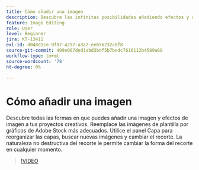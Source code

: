 ```yaml
---
title: Cómo añadir una imagen
description: Descubre las infinitas posibilidades añadiendo efectos y ajustes a las imágenes
feature: Image Editing
role: User
level: Beginner
jira: KT-13411
exl-id: d048d1ce-9f87-4257-a3a2-eeb56232c8f8
source-git-commit: 409e067ded1abd3bdf5b7bedc7616112b4589a60
workflow-type: tm+mt
source-wordcount: '78'
ht-degree: 0%

---
```


# Cómo añadir una imagen

Descubre todas las formas en que puedes añadir una imagen y efectos de imagen a tus proyectos creativos. Reemplace las imágenes de plantilla por gráficos de Adobe Stock más adecuados. Utilice el panel Capa para reorganizar las capas, buscar nuevas imágenes y cambiar el recorte. La naturaleza no destructiva del recorte le permite cambiar la forma del recorte en cualquier momento.

>[!VIDEO](https://video.tv.adobe.com/v/3420226?quality=12&learn=on&hidetitle=true)
